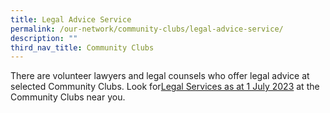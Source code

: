 ```yaml
---
title: Legal Advice Service
permalink: /our-network/community-clubs/legal-advice-service/
description: ""
third_nav_title: Community Clubs
---
```

There are volunteer lawyers and legal counsels who offer legal advice at selected Community Clubs.  Look for[Legal Services as at 1 July 2023](/files/legal%20services%20as%20at%201%20july%202023.pdf)  at the Community Clubs near you.
